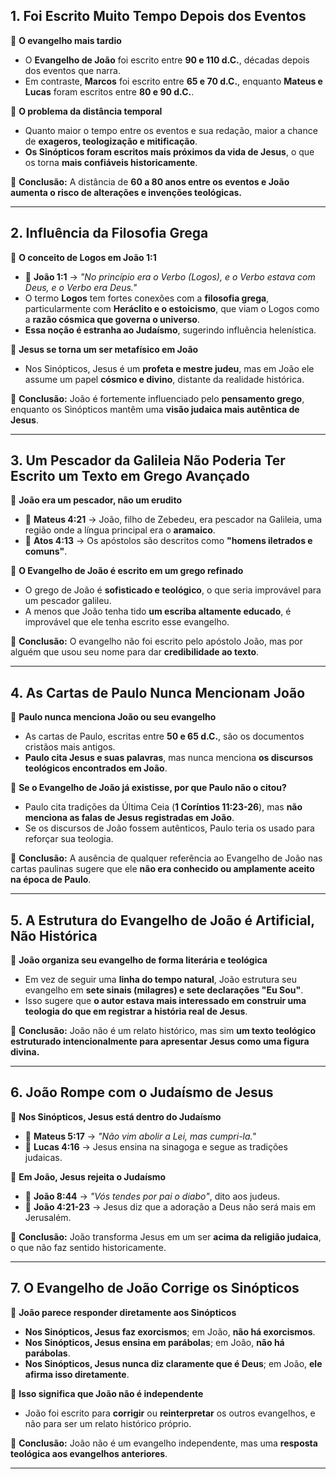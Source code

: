 ## **1. Foi Escrito Muito Tempo Depois dos Eventos**  

📌 **O evangelho mais tardio**  
- O **Evangelho de João** foi escrito entre **90 e 110 d.C.**, décadas depois dos eventos que narra.  
- Em contraste, **Marcos** foi escrito entre **65 e 70 d.C.**, enquanto **Mateus e Lucas** foram escritos entre **80 e 90 d.C.**.  

📌 **O problema da distância temporal**  
- Quanto maior o tempo entre os eventos e sua redação, maior a chance de **exageros, teologização e mitificação**.  
- **Os Sinópticos foram escritos mais próximos da vida de Jesus**, o que os torna **mais confiáveis historicamente**.  

🔴 **Conclusão:** A distância de **60 a 80 anos entre os eventos e João aumenta o risco de alterações e invenções teológicas.**  

---

## **2. Influência da Filosofia Grega**  

📌 **O conceito de Logos em João 1:1**  
- 📖 **João 1:1** → *"No princípio era o Verbo (Logos), e o Verbo estava com Deus, e o Verbo era Deus."*  
- O termo **Logos** tem fortes conexões com a **filosofia grega**, particularmente com **Heráclito e o estoicismo**, que viam o Logos como a **razão cósmica que governa o universo**.  
- **Essa noção é estranha ao Judaísmo**, sugerindo influência helenística.  

📌 **Jesus se torna um ser metafísico em João**  
- Nos Sinópticos, Jesus é um **profeta e mestre judeu**, mas em João ele assume um papel **cósmico e divino**, distante da realidade histórica.  

🔴 **Conclusão:** João é fortemente influenciado pelo **pensamento grego**, enquanto os Sinópticos mantêm uma **visão judaica mais autêntica de Jesus**.  

---

## **3. Um Pescador da Galileia Não Poderia Ter Escrito um Texto em Grego Avançado**  

📌 **João era um pescador, não um erudito**  
- 📖 **Mateus 4:21** → João, filho de Zebedeu, era pescador na Galileia, uma região onde a língua principal era o **aramaico**.  
- 📖 **Atos 4:13** → Os apóstolos são descritos como **"homens iletrados e comuns"**.  

📌 **O Evangelho de João é escrito em um grego refinado**  
- O grego de João é **sofisticado e teológico**, o que seria improvável para um pescador galileu.  
- A menos que João tenha tido **um escriba altamente educado**, é improvável que ele tenha escrito esse evangelho.  

🔴 **Conclusão:** O evangelho não foi escrito pelo apóstolo João, mas por alguém que usou seu nome para dar **credibilidade ao texto**.  

---

## **4. As Cartas de Paulo Nunca Mencionam João**  

📌 **Paulo nunca menciona João ou seu evangelho**  
- As cartas de Paulo, escritas entre **50 e 65 d.C.**, são os documentos cristãos mais antigos.  
- **Paulo cita Jesus e suas palavras**, mas nunca menciona **os discursos teológicos encontrados em João**.  

📌 **Se o Evangelho de João já existisse, por que Paulo não o citou?**  
- Paulo cita tradições da Última Ceia (**1 Coríntios 11:23-26**), mas **não menciona as falas de Jesus registradas em João**.  
- Se os discursos de João fossem autênticos, Paulo teria os usado para reforçar sua teologia.  

🔴 **Conclusão:** A ausência de qualquer referência ao Evangelho de João nas cartas paulinas sugere que ele **não era conhecido ou amplamente aceito na época de Paulo**.  

---

## **5. A Estrutura do Evangelho de João é Artificial, Não Histórica**  

📌 **João organiza seu evangelho de forma literária e teológica**  
- Em vez de seguir uma **linha do tempo natural**, João estrutura seu evangelho em **sete sinais (milagres) e sete declarações "Eu Sou"**.  
- Isso sugere que **o autor estava mais interessado em construir uma teologia do que em registrar a história real de Jesus**.  

🔴 **Conclusão:** João não é um relato histórico, mas sim **um texto teológico estruturado intencionalmente para apresentar Jesus como uma figura divina.**  

---

## **6. João Rompe com o Judaísmo de Jesus**  

📌 **Nos Sinópticos, Jesus está dentro do Judaísmo**  
- 📖 **Mateus 5:17** → *"Não vim abolir a Lei, mas cumpri-la."*  
- 📖 **Lucas 4:16** → Jesus ensina na sinagoga e segue as tradições judaicas.  

📌 **Em João, Jesus rejeita o Judaísmo**  
- 📖 **João 8:44** → *"Vós tendes por pai o diabo"*, dito aos judeus.  
- 📖 **João 4:21-23** → Jesus diz que a adoração a Deus não será mais em Jerusalém.  

🔴 **Conclusão:** João transforma Jesus em um ser **acima da religião judaica**, o que não faz sentido historicamente.  

---

## **7. O Evangelho de João Corrige os Sinópticos**  

📌 **João parece responder diretamente aos Sinópticos**  
- **Nos Sinópticos, Jesus faz exorcismos**; em João, **não há exorcismos**.  
- **Nos Sinópticos, Jesus ensina em parábolas**; em João, **não há parábolas**.  
- **Nos Sinópticos, Jesus nunca diz claramente que é Deus**; em João, **ele afirma isso diretamente**.  

📌 **Isso significa que João não é independente**  
- João foi escrito para **corrigir** ou **reinterpretar** os outros evangelhos, e não para ser um relato histórico próprio.  

🔴 **Conclusão:** João não é um evangelho independente, mas uma **resposta teológica aos evangelhos anteriores**.  

---

